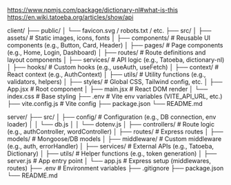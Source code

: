https://www.npmjs.com/package/dictionary-nl#what-is-this
https://en.wiki.tatoeba.org/articles/show/api

client/
├── public/
│   └── favicon.svg / robots.txt / etc.
├── src/
│   ├── assets/              # Static images, icons, fonts
│   ├── components/          # Reusable UI components (e.g., Button, Card, Header)
│   ├── pages/               # Page components (e.g., Home, Login, Dashboard)
│   ├── routes/              # Route definitions and layout components
│   ├── services/            # API logic (e.g., Tatoeba, dictionary-nl)
│   ├── hooks/               # Custom hooks (e.g., useAuth, useFetch)
│   ├── context/             # React context (e.g., AuthContext)
│   ├── utils/               # Utility functions (e.g., validators, helpers)
│   ├── styles/              # Global CSS, Tailwind config, etc.
│   ├── App.jsx              # Root component
│   ├── main.jsx             # React DOM render
│   └── index.css            # Base styling
├── .env                    # Vite env variables (VITE_API_URL, etc.)
├── vite.config.js          # Vite config
├── package.json
└── README.md

server/
├── src/
│   ├── config/              # Configuration (e.g., DB connection, env loader)
│   │   └── db.js
│   │   └── dotenv.js
│   ├── controllers/         # Route logic (e.g., authController, wordController)
│   ├── routes/              # Express routes
│   ├── models/              # Mongoose/DB models
│   ├── middleware/          # Custom middleware (e.g., auth, errorHandler)
│   ├── services/            # External APIs (e.g., Tatoeba, Dictionary)
│   ├── utils/               # Helper functions (e.g., token generation)
│   ├── server.js            # App entry point
│   └── app.js               # Express setup (middlewares, routes)
├── .env                     # Environment variables
├── .gitignore
├── package.json
└── README.md